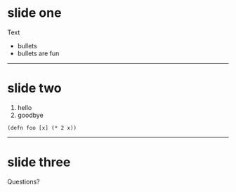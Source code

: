# slide one

Text

* bullets
* bullets are fun

-------

# slide two

1. hello
2. goodbye

```
(defn foo [x] (* 2 x))
```

----

# slide three

Questions?
